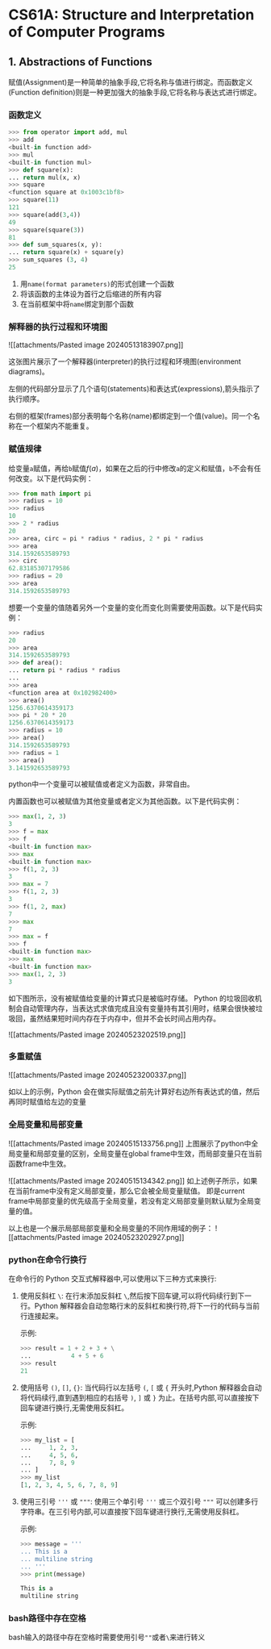 # CS61A: Structure and Interpretation of Computer Programs

## 1. Abstractions of Functions

赋值(Assignment)是一种简单的抽象手段,它将名称与值进行绑定。而函数定义(Function definition)则是一种更加强大的抽象手段,它将名称与表达式进行绑定。

### 函数定义

```python
>>> from operator import add, mul  
>>> add  
<built-in function add>  
>>> mul  
<built-in function mul>
>>> def square(x):
... return mul(x, x)
>>> square  
<function square at 0x1003c1bf8>  
>>> square(11)  
121 
>>> square(add(3,4)) 
49  
>>> square(square(3))  
81  
>>> def sum_squares(x, y):  
... return square(x) + square(y)  
>>> sum_squares (3, 4)  
25
```

1. 用`name(format parameters)`的形式创建一个函数
2. 将该函数的主体设为首行之后缩进的所有内容
3. 在当前框架中将`name`绑定到那个函数

### 解释器的执行过程和环境图

![[attachments/Pasted image 20240513183907.png]]

这张图片展示了一个解释器(interpreter)的执行过程和环境图(environment diagrams)。

左侧的代码部分显示了几个语句(statements)和表达式(expressions),箭头指示了执行顺序。

右侧的框架(frames)部分表明每个名称(name)都绑定到一个值(value)。同一个名称在一个框架内不能重复。

### 赋值规律

给变量`a`赋值，再给`b`赋值$f(a)$，如果在之后的行中修改`a`的定义和赋值，`b`不会有任何改变。以下是代码实例：

```python
>>> from math import pi
>>> radius = 10 
>>> radius 
10 
>>> 2 * radius 
20 
>>> area, circ = pi * radius * radius, 2 * pi * radius 
>>> area 
314.1592653589793 
>>> circ
62.83185307179586 
>>> radius = 20 
>>> area 
314.1592653589793
```

想要一个变量的值随着另外一个变量的变化而变化则需要使用函数。以下是代码实例：

```python
>>> radius  
20  
>>> area  
314.1592653589793  
>>> def area():  
... return pi * radius * radius  
... 
>>> area  
<function area at 0x102982400>  
>>> area()
1256.6370614359173  
>>> pi * 20 * 20  
1256.6370614359173  
>>> radius = 10  
>>> area()  
314.1592653589793  
>>> radius = 1  
>>> area()  
3.141592653589793  
```

python中一个变量可以被赋值或者定义为函数，非常自由。

内置函数也可以被赋值为其他变量或者定义为其他函数。以下是代码实例：

```python
>>> max(1, 2, 3)  
3  
>>> f = max  
>>> f  
<built-in function max>  
>>> max  
<built-in function max>  
>>> f(1, 2, 3)  
3  
>>> max = 7  
>>> f(1, 2, 3)  
3  
>>> f(1, 2, max)  
7  
>>> max  
7  
>>> max = f  
>>> f  
<built-in function max>  
>>> max  
<built-in function max>  
>>> max(1, 2, 3)  
3  
```

如下图所示，没有被赋值给变量的计算式只是被临时存储。
Python 的垃圾回收机制会自动管理内存，当表达式求值完成且没有变量持有其引用时，结果会很快被垃圾回，虽然结果短时间内存在于内存中，但并不会长时间占用内存。

![[attachments/Pasted image 20240523202519.png]]

### 多重赋值

![[attachments/Pasted image 20240523200337.png]]

如以上的示例，Python 会在做实际赋值之前先计算好右边所有表达式的值，然后再同时赋值给左边的变量
### 全局变量和局部变量

![[attachments/Pasted image 20240515133756.png]]
上图展示了python中全局变量和局部变量的区别，全局变量在global frame中生效，而局部变量只在当前函数frame中生效。

![[attachments/Pasted image 20240515134342.png]]
如上述例子所示，如果在当前frame中没有定义局部变量，那么它会被全局变量赋值。
即是current frame中局部变量的优先级高于全局变量，若没有定义局部变量则默认赋为全局变量的值。

以上也是一个展示局部局部变量和全局变量的不同作用域的例子：
![[attachments/Pasted image 20240523202927.png]]

### python在命令行换行

在命令行的 Python 交互式解释器中,可以使用以下三种方式来换行:

1. 使用反斜杠 `\`:
   在行末添加反斜杠 `\`,然后按下回车键,可以将代码续行到下一行。Python 解释器会自动忽略行末的反斜杠和换行符,将下一行的代码与当前行连接起来。

   示例:
   ```python
   >>> result = 1 + 2 + 3 + \
   ...           4 + 5 + 6
   >>> result
   21
   ```

2. 使用括号 `()`, `[]`, `{}`:
   当代码行以左括号 `(`, `[` 或 `{` 开头时,Python 解释器会自动将代码续行,直到遇到相应的右括号 `)`, `]` 或 `}` 为止。在括号内部,可以直接按下回车键进行换行,无需使用反斜杠。

   示例:
   ```python
   >>> my_list = [
   ...     1, 2, 3,
   ...     4, 5, 6,
   ...     7, 8, 9
   ... ]
   >>> my_list
   [1, 2, 3, 4, 5, 6, 7, 8, 9]
   ```

3. 使用三引号 `'''` 或 `"""`:
   使用三个单引号 `'''` 或三个双引号 `"""` 可以创建多行字符串。在三引号内部,可以直接按下回车键进行换行,无需使用反斜杠。

   示例:
   ```python
   >>> message = '''
   ... This is a
   ... multiline string
   ... '''
   >>> print(message)
   
   This is a
   multiline string
   ```

### bash路径中存在空格

bash输入的路径中存在空格时需要使用引号`""`或者`\`来进行转义
